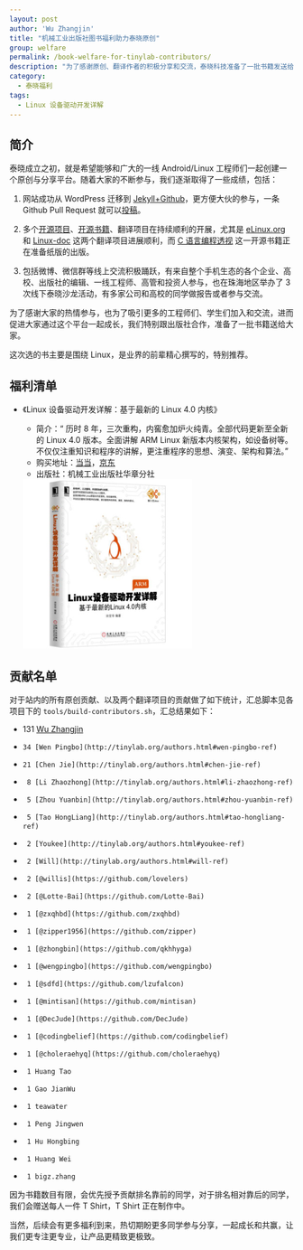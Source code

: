 ```yaml
---
layout: post
author: 'Wu Zhangjin'
title: "机械工业出版社图书福利助力泰晓原创"
group: welfare
permalink: /book-welfare-for-tinylab-contributors/
description: "为了感谢原创、翻译作者的积极分享和交流，泰晓科技准备了一批书籍发送给大家"
category:
  - 泰晓福利
tags:
  - Linux 设备驱动开发详解
---
```


## 简介

泰晓成立之初，就是希望能够和广大的一线 Android/Linux 工程师们一起创建一个原创与分享平台。随着大家的不断参与，我们逐渐取得了一些成绩，包括：

1. 网站成功从 WordPress 迁移到 [Jekyll+Github](https://github.com/tinyclub/tinylab.org.git)，更方便大伙的参与，一条 Github Pull Request 就可以[投稿](http://tinylab.org/post/)。

2. 多个[开源项目](http://tinylab.org/projects/)、[开源书籍](http://tinylab.org/books/)、翻译项目在持续顺利的开展，尤其是 [eLinux.org](http://tinylab.org/elinux/) 和 [Linux-doc](http://tinylab.org/linux-doc/) 这两个翻译项目进展顺利，而 [C 语言编程透视](http://tinylab.org/open-c-book/) 这一开源书籍正在准备纸版的出版。

3. 包括微博、微信群等线上交流积极踊跃，有来自整个手机生态的各个企业、高校、出版社的编辑、一线工程师、高管和投资人参与，也在珠海地区举办了 3 次线下泰晓沙龙活动，有多家公司和高校的同学做报告或者参与交流。

为了感谢大家的热情参与，也为了吸引更多的工程师们、学生们加入和交流，进而促进大家通过这个平台一起成长，我们特别跟出版社合作，准备了一批书籍送给大家。

这次选的书主要是围绕 Linux，是业界的前辈精心撰写的，特别推荐。

## 福利清单

* 《Linux 设备驱动开发详解：基于最新的 Linux 4.0 内核》
  * 简介：“ 历时 8 年，三次重构，内窖愈加炉火纯青。全部代码更新至全新的 Linux 4.0 版本。全面讲解 ARM Linux 新版本内核架构，如设备树等。不仅仅注重知识和程序的讲解，更注重程序的思想、演变、架构和算法。”
  * 购买地址：[当当](http://product.dangdang.com/23759630.html)，[京东](http://item.jd.com/11752798.html)
  * 出版社：机械工业出版社华章分社

  <img src="/images/books/linux-device-driver-song-978-7-111-50789-5.jpg" title="《Linux 设备驱动开发详解》封面" width="300">

## 贡献名单

对于站内的所有原创贡献、以及两个翻译项目的贡献做了如下统计，汇总脚本见各项目下的 `tools/build-contributors.sh`，汇总结果如下：

*    131 [Wu Zhangjin](http://tinylab.org/authors.html#wu-zhangjin-ref)
*     34 [Wen Pingbo](http://tinylab.org/authors.html#wen-pingbo-ref)
*     21 [Chen Jie](http://tinylab.org/authors.html#chen-jie-ref)
*      8 [Li Zhaozhong](http://tinylab.org/authors.html#li-zhaozhong-ref)
*      5 [Zhou Yuanbin](http://tinylab.org/authors.html#zhou-yuanbin-ref)
*      5 [Tao HongLiang](http://tinylab.org/authors.html#tao-hongliang-ref)
*      2 [Youkee](http://tinylab.org/authors.html#youkee-ref)
*      2 [Will](http://tinylab.org/authors.html#will-ref)
*      2 [@willis](https://github.com/lovelers)
*      2 [@Lotte-Bai](https://github.com/Lotte-Bai)
*      1 [@zxqhbd](https://github.com/zxqhbd)
*      1 [@zipper1956](https://github.com/zipper)
*      1 [@zhongbin](https://github.com/qkhhyga)
*      1 [@wengpingbo](https://github.com/wengpingbo)
*      1 [@sdfd](https://github.com/lzufalcon)
*      1 [@mintisan](https://github.com/mintisan)
*      1 [@DecJude](https://github.com/DecJude)
*      1 [@codingbelief](https://github.com/codingbelief)
*      1 [@choleraehyq](https://github.com/choleraehyq)
*      1 Huang Tao
*      1 Gao JianWu
*      1 teawater
*      1 Peng Jingwen
*      1 Hu Hongbing
*      1 Huang Wei
*      1 bigz.zhang

因为书籍数目有限，会优先授予贡献排名靠前的同学，对于排名相对靠后的同学，我们会赠送每人一件 T Shirt，T Shirt 正在制作中。

当然，后续会有更多福利到来，热切期盼更多同学参与分享，一起成长和共赢，让我们更专注更专业，让产品更精致更极致。
